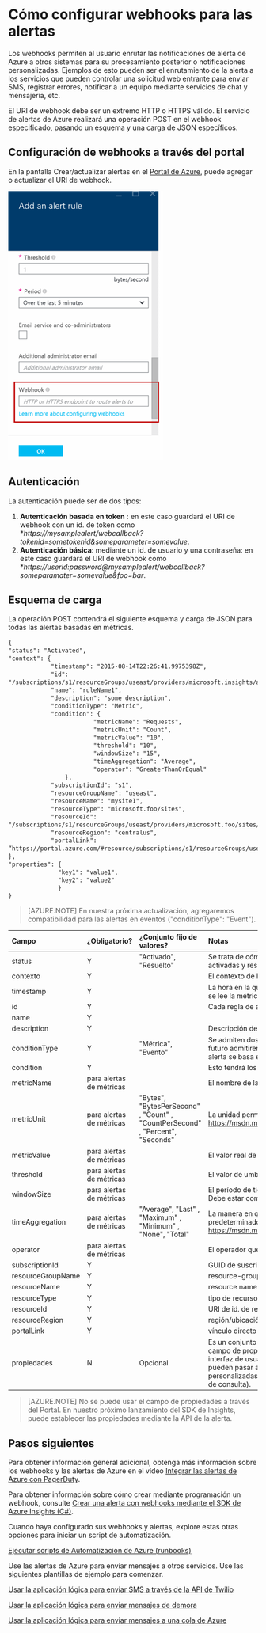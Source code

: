 <properties
	pageTitle="Cómo configurar alertas de Azure para enviar a otros sistemas"
	description="Redistribuir alertas de Azure a otros sistemas que no sean de Azure."
	authors="kamathashwin"
	manager=""
	editor=""
	services="azure-portal"
	documentationCenter="na"/>

<tags
	ms.service="azure-portal"
	ms.workload="na"
	ms.tgt_pltfrm="na"
	ms.devlang="na"
	ms.topic="article"
	ms.date="02/16/2016"
	ms.author="ashwink"/>

# Cómo configurar webhooks para las alertas

Los webhooks permiten al usuario enrutar las notificaciones de alerta de Azure a otros sistemas para su procesamiento posterior o notificaciones personalizadas. Ejemplos de esto pueden ser el enrutamiento de la alerta a los servicios que pueden controlar una solicitud web entrante para enviar SMS, registrar errores, notificar a un equipo mediante servicios de chat y mensajería, etc.

El URI de webhook debe ser un extremo HTTP o HTTPS válido. El servicio de alertas de Azure realizará una operación POST en el webhook especificado, pasando un esquema y una carga de JSON específicos.

## Configuración de webhooks a través del portal

En la pantalla Crear/actualizar alertas en el [Portal de Azure](https://portal.azure.com/), puede agregar o actualizar el URI de webhook.

![Agregar una regla de alerta](./media/insights-webhooks-alerts/Alertwebhook.png)


## Autenticación

La autenticación puede ser de dos tipos:

1. **Autenticación basada en token** : en este caso guardará el URI de webhook con un id. de token como **https://mysamplealert/webcallback?tokenid=sometokenid&someparameter=somevalue*.
2.	**Autenticación básica**: mediante un id. de usuario y una contraseña: en este caso guardará el URI de webhook como **https://userid:password@mysamplealert/webcallback?someparamater=somevalue&foo=bar*.

## Esquema de carga

La operación POST contendrá el siguiente esquema y carga de JSON para todas las alertas basadas en métricas.

```
{
"status": "Activated",
"context": {
            "timestamp": "2015-08-14T22:26:41.9975398Z",
            "id": "/subscriptions/s1/resourceGroups/useast/providers/microsoft.insights/alertrules/ruleName1",
            "name": "ruleName1",
            "description": "some description",
            "conditionType": "Metric",
            "condition": {
                        "metricName": "Requests",
                        "metricUnit": "Count",
                        "metricValue": "10",
                        "threshold": "10",
                        "windowSize": "15",
                        "timeAggregation": "Average",
                        "operator": "GreaterThanOrEqual"
                },
            "subscriptionId": "s1",
            "resourceGroupName": "useast",                                
            "resourceName": "mysite1",
            "resourceType": "microsoft.foo/sites",
            "resourceId": "/subscriptions/s1/resourceGroups/useast/providers/microsoft.foo/sites/mysite1",
            "resourceRegion": "centralus",
            "portalLink": “https://portal.azure.com/#resource/subscriptions/s1/resourceGroups/useast/providers/microsoft.foo/sites/mysite1”                                
},
"properties": {
              "key1": "value1",
              "key2": "value2"
              }
}
```

>[AZURE.NOTE] En nuestra próxima actualización, agregaremos compatibilidad para las alertas en eventos ("conditionType": "Event").


| Campo | ¿Obligatorio? | ¿Conjunto fijo de valores? | Notas |
| :-------------| :-------------   | :-------------   | :-------------   |
|status|Y|"Activado", "Resuelto"|Se trata de cómo averigua qué tipo de alerta. Azure envía automáticamente alertas activadas y resueltas para la condición que se establece.|
|contexto| Y | | El contexto de la alerta|
|timestamp| Y | | La hora en la que se desencadenó la alerta. La alerta se desencadena tan pronto como se lee la métrica del almacenamiento de diagnóstico.|
|id | Y | | Cada regla de alerta tiene un id. único.|
|name|Y | |
|description |Y | |Descripción de la alerta.|
|conditionType |Y |"Métrica", "Evento" |Se admiten dos tipos de alertas. Una basada en métrica y la otra basada en evento. En el futuro admitiremos alertas para eventos; por tanto, use este valor para comprobar si la alerta se basa en métrica o evento.|
|condition |Y | |Esto tendrá los campos específicos para buscar en función del conditionType.|
|metricName |para alertas de métricas | |El nombre de la métrica que define qué supervisa la regla.|
|metricUnit |para alertas de métricas |"Bytes", "BytesPerSecond" , "Count" , "CountPerSecond" , "Percent", "Seconds"|	 La unidad permitida en la métrica. Valores permitidos: https://msdn.microsoft.com/library/microsoft.azure.insights.models.unit.aspx|
|metricValue |para alertas de métricas | |El valor real de la métrica que provocó la alerta|
|threshold |para alertas de métricas | |El valor de umbral que activa la alerta|
|windowSize |para alertas de métricas | |El período de tiempo que se usa para supervisar la actividad de la alerta según el umbral. Debe estar comprendido entre 5 minutos y 1 día. Formato de duración ISO 8601.|
|timeAggregation |para alertas de métricas |"Average", "Last" , "Maximum" , "Minimum" , "None", "Total" |	La manera en que se recopilan los datos se debería combinar con el tiempo. El valor predeterminado es Average. Valores permitidos: https://msdn.microsoft.com/library/microsoft.azure.insights.models.aggregationtype.aspx|
|operator |para alertas de métricas | |El operador que se usa para comparar los datos y el umbral.|
|subscriptionId |Y | |GUID de suscripción de Azure|
|resourceGroupName |Y | |resource-group-name del recurso afectado|
|resourceName |Y | |resource name del recurso afectado|
|resourceType |Y | |tipo de recurso del recurso afectado|
|resourceId |Y | |URI de id. de recurso que identifica ese recurso de forma única|
|resourceRegion |Y | |región/ubicación del recurso que se ve afectado|
|portalLink |Y | |vínculo directo del portal de azure a la página de resumen de recursos|
|propiedades |N |Opcional |Es un conjunto de pares <Key  Value> (es decir, el diccionario <String  String>) que incluye detalles sobre el evento. El campo de propiedades es opcional. Un flujo de trabajo basado en aplicación lógica o interfaz de usuario personalizada, los usuarios pueden especificar clave/valores que se pueden pasar a través de la carga. La forma alternativa para pasar propiedades personalizadas a la webhook es mediante el propio URI de webhook (como parámetros de consulta).|


>[AZURE.NOTE] No se puede usar el campo de propiedades a través del Portal. En nuestro próximo lanzamiento del SDK de Insights, puede establecer las propiedades mediante la API de la alerta.

## Pasos siguientes

Para obtener información general adicional, obtenga más información sobre los webhooks y las alertas de Azure en el vídeo [Integrar las alertas de Azure con PagerDuty](http://go.microsoft.com/fwlink/?LinkId=627080).

Para obtener información sobre cómo crear mediante programación un webhook, consulte [Crear una alerta con webhooks mediante el SDK de Azure Insights (C#)](https://code.msdn.microsoft.com/Create-Azure-Alerts-with-b938077a).

Cuando haya configurado sus webhooks y alertas, explore estas otras opciones para iniciar un script de automatización.

[Ejecutar scripts de Automatización de Azure (runbooks)](http://go.microsoft.com/fwlink/?LinkId=627081)

Use las alertas de Azure para enviar mensajes a otros servicios. Use las siguientes plantillas de ejemplo para comenzar.

[Usar la aplicación lógica para enviar SMS a través de la API de Twilio](https://github.com/Azure/azure-quickstart-templates/tree/master/201-alert-to-text-message-with-logic-app)

[Usar la aplicación lógica para enviar mensajes de demora](https://github.com/Azure/azure-quickstart-templates/tree/master/201-alert-to-slack-with-logic-app)

[Usar la aplicación lógica para enviar mensajes a una cola de Azure](https://github.com/Azure/azure-quickstart-templates/tree/master/201-alert-to-queue-with-logic-app)

<!---HONumber=AcomDC_0218_2016-->